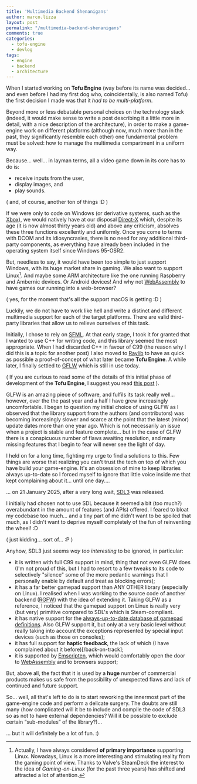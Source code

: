 ```yaml
---
title: 'Multimedia Backend Shenanigans'
author: marco.lizza
layout: post
permalink: "/multimedia-backend-shenanigans"
comments: true
categories:
  - tofu-engine
  - devlog
tags:
  - engine
  - backend
  - architecture
---
```

When I started working on **Tofu Engine** (way before its name was decided... and even before I had my first dog who, coincidentally, is also named Tofu) the first decision I made was that it *had to be multi-platform*.

Beyond more or less debatable personal choices on the technology stack (indeed, it would make sense to write a post describing it a little more in detail, with a nice description of the architecture), in order to make a game-engine work on different platforms (although now, much more than in the past, they significantly resemble each other) one fundamental problem must be solved: how to manage the multimedia compartment in a uniform way.

Because... well... in layman terms, all a video game down in its core has to do is:

* receive inputs from the user,
* display images, and
* play sounds.

( and, of course, another ton of things :D )

If we were only to code on Windows (or derivative systems, such as the [Xbox](https://it.wikipedia.org/wiki/Xbox)), we would natively have at our disposal [Direct-X](https://en.wikipedia.org/wiki/DirectX) which, despite its age (it is now almost thirty years old) and above any criticism, absolves these three functions excellently and uniformly. Once you come to terms with DCOM and its idiosyncrasies, there is no need for any additional third-party components, as everything have already been included in the operating system itself since Windows 95-OSR2.

But, needless to say, it would have been too simple to just support Windows, with its huge market share in gaming. We also want to support Linux[^1]. And maybe some ARM architecture like the one running Raspberry and Ambernic devices. Or Android devices! And why not [WebAssembly](https://en.wikipedia.org/wiki/WebAssembly) to have games our running into a web-browser?

( yes, for the moment that's all the support macOS is getting :D )

Luckily, we do not have to work like hell and write a distinct and different multimedia support for each of the target platforms. There are valid third-party libraries that allow us to relieve ourselves of this task.

Initially, I chose to rely on [SFML](https://www.sfml-dev.org/). At that early stage, I took it for granted that I wanted to use C++ for writing code, and this library seemed the most appropriate. When I had discarded C++ in favour of C99 (the reason why I did this is a topic for another post) I also moved to [Raylib](https://en.wikipedia.org/wiki/Raylib) to have as quick as possible a proof-of-concept of what later became **Tofu Engine**. A while later, I finally settled to [GFLW](https://www.glfw.org/) which is still in use today.

( If you are curious to read some of the details of this initial phase of development of the **Tofu Engine**, I suggest you read [this post](/tofu-engine-3) ).

GLFW is an amazing piece of software, and fulfils its task really well... however, over the the past year and a half I have grew increasingly uncomfortable. I began to question my initial choice of using GLFW as I observed that the library support from the authors (and contributors) was becoming increasingly slower and scarce at the point that the latest (minor) update dates more than one year ago. Which is not necessarily an issue when a project is stable and feature complete... but in the case of GLFW there is a conspicuous number of flaws awaiting resolution, and many missing features that I begin to fear will never see the light of day.

I held on for a long time, fighting my urge to find a solutions to this. Few things are worse that realizing you can't trust the tech on top of which you have build your game-engine. It's an obsession of mine to keep libraries always up-to-date so I forced myself to ignore that little voice inside me that kept complaining about it... until one day....

... on 21 January 2025, after a very long wait, [SDL3](https://discourse.libsdl.org/t/announcing-the-sdl-3-official-release/57149) was released.

I initially had chosen not to use SDL because it seemed a bit (too much?) overabundant in the amount of features (and APIs) offered. I feared to bloat my codebase too much... and a tiny part of me didn't want to be spoiled that much, as I didn't want to deprive myself completely of the fun of reinventing the wheel! :D

( just kidding... sort of... :P )

Anyhow, SDL3 just seems *way too interesting* to be ignored, in particular:

* it is written with full C99 support in mind, thing that not even GLFW does (I'm not proud of this, but I had to resort to a few tweaks to its code to selectively "silence" some of the more pedantic warnings that I personally enable by default and treat as blocking errors);
* it has a far better gamepad support than ANY OTHER library (especially on Linux). I realised when I was working to the source code of another backend ([RGFW](https://github.com/ColleagueRiley/RGFW)) with the idea of extending it. Taking GLFW as a reference, I noticed that the gamepad support on Linux is really very (but very) primitive compared to SDL's which is Steam-compliant.
* it has native support for the [always-up-to-date database of gamepad definitions](https://github.com/mdqinc/SDL_GameControllerDB). Also GLFW support it, but only at a very basic level without really taking into account the exceptions represented by special input devices (such as those on consoles);
* it has full support for **haptic feedback**, the lack of which (I have complained about it before)[/back-on-track];
* it is supported by [Emscripten](https://en.wikipedia.org/wiki/Emscripten), which would comfortably open the door to [WebAssembly](https://en.wikipedia.org/wiki/WebAssembly) and to browsers support;

But, above all, the fact that it is used by a **huge** number of commercial products makes us safe from the possibility of unexpected flaws and lack of continued and future support.

So... well, all that's left to do is to start reworking the innermost part of the game-engine code and perform a delicate surgery. The doubts are still many (how complicated will it be to include and compile the code of SDL3 so as not to have external dependencies? Will it be possible to exclude certain “sub-modules” of the library?)...

... but it will definitely be a lot of fun. :)

[^1]: Actually, I have always considered **of primary importance** supporting Linux. Nowadays, Linux is a more interesting and stimulating reality from the gaming point of view. Thanks to Valve's SteamDeck the interest to the idea of *Gaming-on-Linux* (for the past three years) has shifted and attracted a lot of attention.
